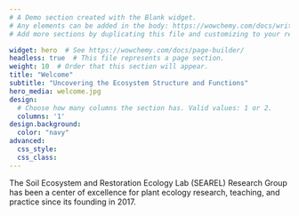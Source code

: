 ```yaml
---
# A Demo section created with the Blank widget.
# Any elements can be added in the body: https://wowchemy.com/docs/writing-markdown-latex/
# Add more sections by duplicating this file and customizing to your requirements.

widget: hero  # See https://wowchemy.com/docs/page-builder/
headless: true  # This file represents a page section.
weight: 10  # Order that this section will appear.
title: "Welcome"
subtitle: "Uncovering the Ecosystem Structure and Functions"
hero_media: welcome.jpg
design:
  # Choose how many columns the section has. Valid values: 1 or 2.
  columns: '1'
design.background:
  color: "navy"
advanced:
  css_style:
  css_class:
---
```


The Soil Ecosystem and Restoration Ecology Lab (SEAREL) Research Group has been a center of excellence for plant ecology research, teaching, and practice since its founding in 2017.
